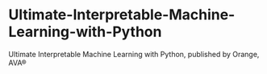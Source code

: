 # Ultimate-Interpretable-Machine-Learning-with-Python
Ultimate Interpretable Machine Learning with Python, published by Orange, AVA®
